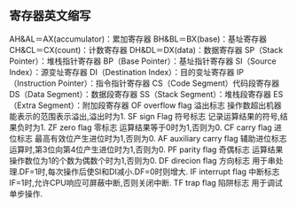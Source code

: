 ## 寄存器英文缩写

AH&AL＝AX(accumulator)：累加寄存器 
BH&BL＝BX(base)：基址寄存器 
CH&CL＝CX(count)：计数寄存器 
DH&DL＝DX(data)：数据寄存器 
SP（Stack Pointer）：堆栈指针寄存器 
BP（Base Pointer）：基址指针寄存器 
SI（Source Index）：源变址寄存器 
DI（Destination Index）：目的变址寄存器 
IP（Instruction Pointer）：指令指针寄存器 
CS（Code Segment）代码段寄存器 
DS（Data Segment）：数据段寄存器 
SS（Stack Segment）：堆栈段寄存器 
ES（Extra Segment）：附加段寄存器 
OF overflow flag 溢出标志 操作数超出机器能表示的范围表示溢出,溢出时为1. 
SF sign Flag 符号标志 记录运算结果的符号,结果负时为1. 
ZF zero flag 零标志 运算结果等于0时为1,否则为0. 
CF carry flag 进位标志 最高有效位产生进位时为1,否则为0. 
AF auxiliary carry flag 辅助进位标志 运算时,第3位向第4位产生进位时为1,否则为0. 
PF parity flag 奇偶标志 运算结果操作数位为1的个数为偶数个时为1,否则为0. 
DF direcion flag 方向标志 用于串处理.DF=1时,每次操作后使SI和DI减小.DF=0时则增大. 
IF interrupt flag 中断标志 IF=1时,允许CPU响应可屏蔽中断,否则关闭中断. 
TF trap flag 陷阱标志 用于调试单步操作.
